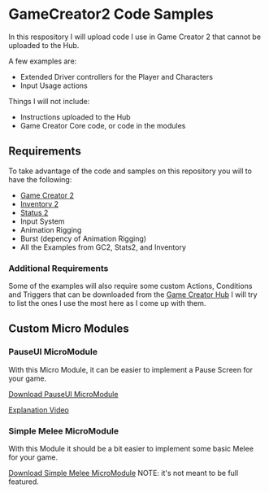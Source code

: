 # GameCreator2 Code Samples
In this respository I will upload code I use in Game Creator 2 that cannot be uploaded to the Hub.

A few examples are:
- Extended Driver controllers for the Player and Characters
- Input Usage actions

Things I will not include:
- Instructions uploaded to the Hub
- Game Creator Core code, or code in the modules

## Requirements
To take advantage of the code and samples on this repository you will to have the following:
- [Game Creator 2](https://assetstore.unity.com/packages/tools/game-toolkits/game-creator-2-203069)
- [Inventory 2](https://assetstore.unity.com/packages/tools/utilities/inventory-2-208668)
- [Status 2](https://assetstore.unity.com/packages/tools/utilities/stats-2-206959)
- Input System
- Animation Rigging
- Burst (depency of Animation Rigging)
- All the Examples from GC2, Stats2, and Inventory

### Additional Requirements
Some of the examples will also require some custom Actions, Conditions and Triggers that can be downloaded from the [Game Creator Hub](https://gamecreator.io/hub)
I will try to list the ones I use the most here as I come up with them.

## Custom Micro Modules

### PauseUI MicroModule
With this Micro Module, it can be easier to implement a Pause Screen for your game.

[Download PauseUI MicroModule](https://github.com/damvcoool/GameCreator2Samples/blob/main/UnityPackages/PauseUI_MicroModule-v0.1.5.unitypackage?raw=true)

[Explanation Video](https://youtu.be/_E91aJAcsC8)

### Simple Melee MicroModule
With this Module it should be a bit easier to implement some basic Melee for your game.

[Download Simple Melee MicroModule](https://github.com/damvcoool/GameCreator2Samples/tree/main/UnityPackages/SimpleMelee_MicroModule-v0.0.8.unitypackage?raw=true)
NOTE: it's not meant to be full featured.
